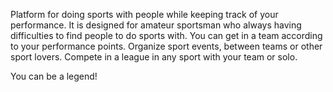 Platform for doing sports with people while keeping track of your performance. It is designed for amateur sportsman who always having difficulties to find people to do sports with. You can get in a team according to your performance points. Organize sport events, between teams or other sport lovers. Compete in a league in any sport with your team or solo. 

You can be a legend! 